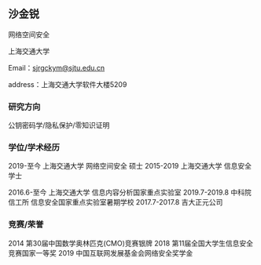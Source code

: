 ## 沙金锐

网络空间安全

上海交通大学

Email：sjrgckym@sjtu.edu.cn

address：上海交通大学软件大楼5209

### 研究方向

公钥密码学/隐私保护/零知识证明

### 学位/学术经历

2019-至今         上海交通大学 网络空间安全 硕士
2015-2019         上海交通大学 信息安全 学士

2016.6-至今       上海交通大学 信息内容分析国家重点实验室
2019.7-2019.8     中科院信工所 信息安全国家重点实验室暑期学校
2017.7-2017.8     吉大正元公司


### 竞赛/荣誉
2014 第30届中国数学奥林匹克(CMO)竞赛银牌
2018 第11届全国大学生信息安全竞赛国家一等奖
2019 中国互联网发展基金会网络安全奖学金

